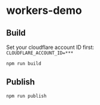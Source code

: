 # workers-demo

## Build

Set your cloudflare account ID first:  
```CLOUDFLARE_ACCOUNT_ID=***```

```npm run build```

## Publish

`npm run publish`
